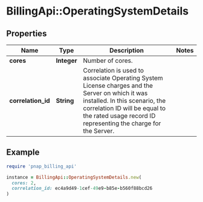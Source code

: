 # BillingApi::OperatingSystemDetails

## Properties

| Name | Type | Description | Notes |
| ---- | ---- | ----------- | ----- |
| **cores** | **Integer** | Number of cores. |  |
| **correlation_id** | **String** | Correlation is used to associate Operating System License charges and the Server on which it was installed. In this scenario, the correlation ID will be equal to the rated usage record ID representing the charge for the Server. |  |

## Example

```ruby
require 'pnap_billing_api'

instance = BillingApi::OperatingSystemDetails.new(
  cores: 2,
  correlation_id: ec4a9d49-1cef-49e9-b85e-b560f88bcd26
)
```

